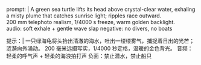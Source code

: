 
prompt: |
  A green sea turtle lifts its head above crystal-clear water, exhaling a misty plume that catches sunrise light; ripples race outward.  
  200 mm telephoto realism, 1/4000 s freeze, warm golden backlight.  
audio: soft exhale + gentle wave slap
negative: no divers, no boats

提示：| 一只绿海龟将头抬出清澈的海水，吐出一缕缕雾气，捕捉着日出的光芒；涟漪向外涌动。
200 毫米远摄写实，1/4000 秒定格，温暖的金色背光。
音频：轻柔的呼气声 + 轻柔的海浪拍打声 
负面：禁止潜水，禁止船只
